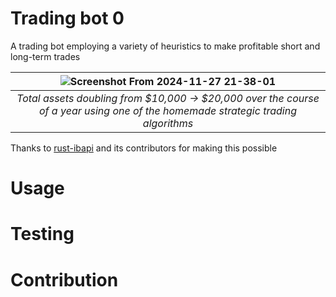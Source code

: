 # Trading bot 0

A trading bot employing a variety of heuristics to make profitable short and long-term trades

| ![Screenshot From 2024-11-27 21-38-01](https://github.com/user-attachments/assets/b7d867be-14d1-4f08-9c2f-ca6bc66d830a) |
|:--:| 
|*Total assets doubling from $10,000 -> $20,000 over the course of a year using one of the homemade strategic trading algorithms* |

Thanks to [rust-ibapi]([rust-ibapi](https://github.com/wboayue/rust-ibapi)) and its contributors for making this possible

# Usage

# Testing

# Contribution
